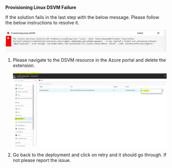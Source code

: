 **Provisioning Linux DSVM Failure**

If the solution fails in the last step with the below message. Please follow the below instructions to resolve it.

![](img/LinuxVMFailure.JPG)

  1. Please navigate to the DSVM resource in the Azure portal and delete the extension.

      ![](img/LinuxVMDeleteExtension.JPG)

  2. Go back to the deployment and click on retry and it should go through. If not please report the issue.
